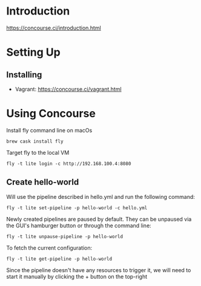 # Introduction

https://concourse.ci/introduction.html

# Setting Up
## Installing
* Vagrant: https://concourse.ci/vagrant.html

# Using Concourse

Install fly command line on macOs
```
brew cask install fly
```

Target fly to the local VM
```
fly -t lite login -c http://192.168.100.4:8080
```

## Create hello-world
Will use the pipeline described in hello.yml and run the following command:
```
fly -t lite set-pipeline -p hello-world -c hello.yml
```

Newly created pipelines are paused by default. They can be unpaused via the GUI's hamburger button or through the command line:
```
fly -t lite unpause-pipeline -p hello-world
```

To fetch the current configuration:
```
fly -t lite get-pipeline -p hello-world
```

Since the pipeline doesn't have any resources to trigger it, we will need to start it manually by clicking the + button on the top-right
